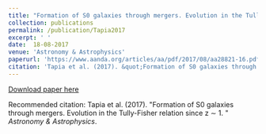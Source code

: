 ```yaml
---
title: "Formation of S0 galaxies through mergers. Evolution in the Tully-Fisher relation since z ∼ 1 "
collection: publications
permalink: /publication/Tapia2017
excerpt: ' '
date:  18-08-2017 
venue: 'Astronomy & Astrophysics'
paperurl: 'https://www.aanda.org/articles/aa/pdf/2017/08/aa28821-16.pdf'
citation: 'Tapia et al. (2017). &quot;Formation of S0 galaxies through mergers. Evolution in the Tully-Fisher relation since z ∼ 1 &quot; <i>Astronomy & Astrophysics</i>.'
---
```


[Download paper here](https://arxiv.org/pdf/1806.06070.pdf)

Recommended citation: Tapia et al. (2017). "Formation of S0 galaxies through mergers. Evolution in the Tully-Fisher relation since z ∼ 1. " <i>Astronomy & Astrophysics</i>.
